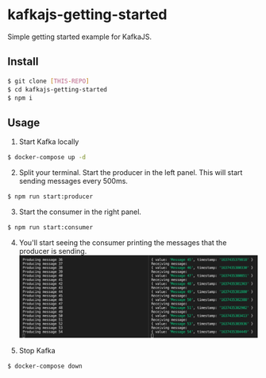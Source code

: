 # kafkajs-getting-started

Simple getting started example for KafkaJS.

## Install

```bash
$ git clone [THIS-REPO]
$ cd kafkajs-getting-started
$ npm i
```

## Usage

1. Start Kafka locally

```bash
$ docker-compose up -d
```

2. Split your terminal. Start the producer in the left panel. This will start sending messages every 500ms.

```bash
$ npm run start:producer
```

3. Start the consumer in the right panel.

```bash
$ npm run start:consumer
```

4. You'll start seeing the consumer printing the messages that the producer is sending.
   ![Producer-consumer example](img/example.png "Kafka: Producer & consumer")

5. Stop Kafka

```bash
$ docker-compose down
```
